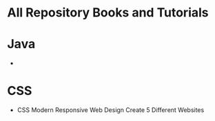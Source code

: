 # All Repository Books and Tutorials

# Java
-


# CSS
- CSS Modern Responsive Web Design Create 5 Different Websites


